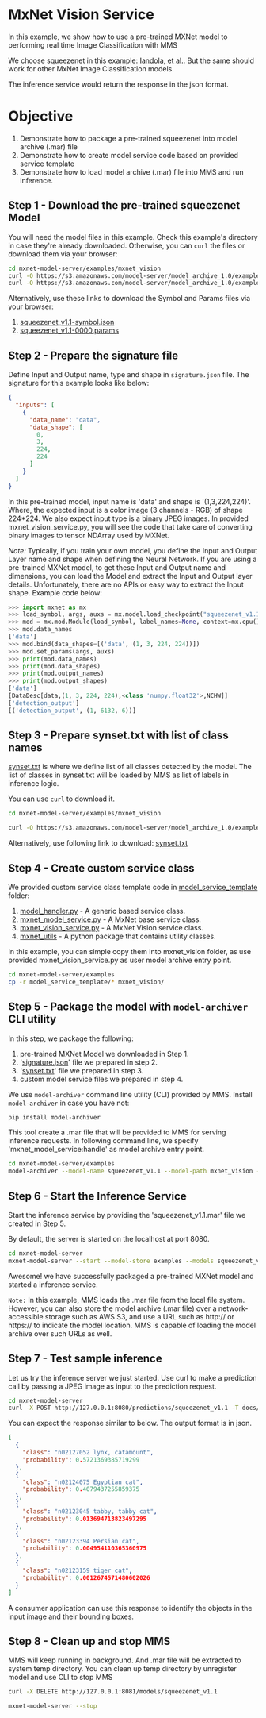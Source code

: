 # MxNet Vision Service

In this example, we show how to use a pre-trained MXNet model to performing real time Image Classification with MMS

We choose squeezenet in this example: [Iandola, et al.](https://arxiv.org/pdf/1602.07360v4.pdf). But the same should work for other MxNet Image Classification models.

The inference service would return the response in the json format.

# Objective

1. Demonstrate how to package a pre-trained squeezenet into model archive (.mar) file
2. Demonstrate how to create model service code based on provided service template
3. Demonstrate how to load model archive (.mar) file into MMS and run inference.

## Step 1 - Download the pre-trained squeezenet Model

You will need the model files in this example. Check this example's directory in case they're already downloaded. Otherwise, you can `curl` the files or download them via your browser:

```bash
cd mxnet-model-server/examples/mxnet_vision
curl -O https://s3.amazonaws.com/model-server/model_archive_1.0/examples/squeezenet_v1.1/squeezenet_v1.1-symbol.json
curl -O https://s3.amazonaws.com/model-server/model_archive_1.0/examples/squeezenet_v1.1/squeezenet_v1.1-0000.params
```

Alternatively, use these links to download the Symbol and Params files via your browser:
1. <a href="https://s3.amazonaws.com/model-server/model_archive_1.0/examples/squeezenet_v1.1/squeezenet_v1.1-symbol.json" download>squeezenet_v1.1-symbol.json</a>
2. <a href="https://s3.amazonaws.com/model-server/model_archive_1.0/examples/squeezenet_v1.1/squeezenet_v1.1-0000.params" download>squeezenet_v1.1-0000.params</a>

## Step 2 - Prepare the signature file

Define Input and Output name, type and shape in `signature.json` file. The signature for this example looks like below:

```json
{
  "inputs": [
    {
      "data_name": "data",
      "data_shape": [
        0,
        3,
        224,
        224
      ]
    }
  ]
}
```

In this pre-trained model, input name is 'data' and shape is '(1,3,224,224)'. Where, the expected input is a color image (3 channels - RGB) of shape 224*224. We also expect input type is a binary JPEG images. In provided mxnet_vision_service.py, you will see the code that take care of converting binary images to tensor NDArray used by MXNet.

*Note:* Typically, if you train your own model, you define the Input and Output Layer name and shape when defining the Neural Network. If you are using a pre-trained MXNet model, to get these Input and Output name and dimensions, you can load the Model and extract the Input and Output layer details. Unfortunately, there are no APIs or easy way to extract the Input shape. Example code below:

```python
>>> import mxnet as mx
>>> load_symbol, args, auxs = mx.model.load_checkpoint("squeezenet_v1.1", 0)
>>> mod = mx.mod.Module(load_symbol, label_names=None, context=mx.cpu())
>>> mod.data_names
['data']
>>> mod.bind(data_shapes=[('data', (1, 3, 224, 224))])
>>> mod.set_params(args, auxs)
>>> print(mod.data_names)
>>> print(mod.data_shapes)
>>> print(mod.output_names)
>>> print(mod.output_shapes)
['data']
[DataDesc[data,(1, 3, 224, 224),<class 'numpy.float32'>,NCHW]]
['detection_output']
[('detection_output', (1, 6132, 6))]
```

## Step 3 - Prepare synset.txt with list of class names

[synset.txt](https://s3.amazonaws.com/model-server/model_archive_1.0/examples/squeezenet_v1.1/synset.txt) is where we define list of all classes detected by the model. The list of classes in synset.txt will be loaded by MMS as list of labels in inference logic.

You can use `curl` to download it.
```bash
cd mxnet-model-server/examples/mxnet_vision

curl -O https://s3.amazonaws.com/model-server/model_archive_1.0/examples/squeezenet_v1.1/synset.txt
```

Alternatively, use following link to download:
<a href="https://s3.amazonaws.com/model-server/model_archive_1.0/examples/squeezenet_v1.1/synset.txt" download>synset.txt</a>

## Step 4 - Create custom service class

We provided custom service class template code in [model_service_template](../model_service_template) folder:
1. [model_handler.py](../model_service_template/model_handler.py) - A generic based service class.
2. [mxnet_model_service.py](../model_service_template/mxnet_model_service.py) - A MxNet base service class.
3. [mxnet_vision_service.py](../model_service_template/mxnet_vision_service.py) - A MxNet Vision service class.
4. [mxnet_utils](../model_service_template/mxnet_utils) - A python package that contains utility classes.

In this example, you can simple copy them into mxnet_vision folder, as use provided mxnet_vision_service.py as user model archive entry point.

```bash
cd mxnet-model-server/examples
cp -r model_service_template/* mxnet_vision/
```

## Step 5 - Package the model with `model-archiver` CLI utility

In this step, we package the following:
1. pre-trained MXNet Model we downloaded in Step 1.
2. '[signature.json](https://s3.amazonaws.com/model-server/model_archive_1.0/examples/squeezenet_v1.1/signature.json)' file we prepared in step 2.
3. '[synset.txt](https://s3.amazonaws.com/model-server/model_archive_1.0/examples/squeezenet_v1.1/synset.txt)' file we prepared in step 3.
4. custom model service files we prepared in step 4.

We use `model-archiver` command line utility (CLI) provided by MMS.
Install `model-archiver` in case you have not:

```bash
pip install model-archiver
```

This tool create a .mar file that will be provided to MMS for serving inference requests. In following command line, we specify 'mxnet_model_service:handle' as model archive entry point.

```bash
cd mxnet-model-server/examples
model-archiver --model-name squeezenet_v1.1 --model-path mxnet_vision --handler mxnet_vision_service:handle
```

## Step 6 - Start the Inference Service

Start the inference service by providing the 'squeezenet_v1.1.mar' file we created in Step 5.

By default, the server is started on the localhost at port 8080.

```bash
cd mxnet-model-server
mxnet-model-server --start --model-store examples --models squeezenet_v1.1.mar
```

Awesome! we have successfully packaged a pre-trained MXNet model and started a inference service.

`Note:` In this example, MMS loads the .mar file from the local file system. However, you can also store the model archive (.mar file) over a network-accessible storage such as AWS S3, and use a URL such as http:// or https:// to indicate the model location. MMS is capable of loading the model archive over such URLs as well.

## Step 7 - Test sample inference

Let us try the inference server we just started. Use curl to make a prediction call by passing a JPEG image as input to the prediction request.

```bash
cd mxnet-model-server
curl -X POST http://127.0.0.1:8080/predictions/squeezenet_v1.1 -T docs/images/kitten_small.jpg
```

You can expect the response similar to below. The output format is in json.

```json
[
  {
    "class": "n02127052 lynx, catamount", 
    "probability": 0.5721369385719299
  }, 
  {
    "class": "n02124075 Egyptian cat", 
    "probability": 0.4079437255859375
  }, 
  {
    "class": "n02123045 tabby, tabby cat", 
    "probability": 0.013694713823497295
  }, 
  {
    "class": "n02123394 Persian cat", 
    "probability": 0.004954110365360975
  }, 
  {
    "class": "n02123159 tiger cat", 
    "probability": 0.0012674571480602026
  }
]
```

A consumer application can use this response to identify the objects in the input image and their bounding boxes.

## Step 8 - Clean up and stop MMS

MMS will keep running in background. And .mar file will be extracted to system temp directory.
You can clean up temp directory by unregister model and use CLI to stop MMS

```bash
curl -X DELETE http://127.0.0.1:8081/models/squeezenet_v1.1

mxnet-model-server --stop
```
